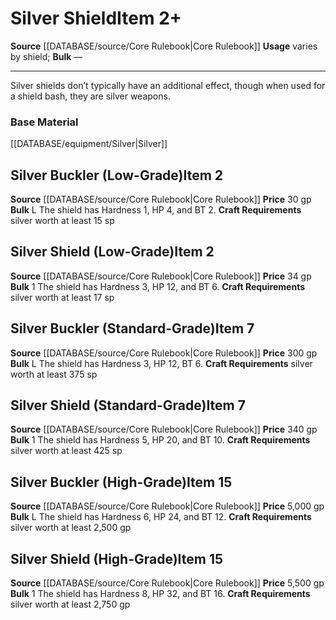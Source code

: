 ﻿---
bulk: '1'
id: '316'
item_category: Shields
item_subcategory: Precious Material Shields
level: '7'
name: Silver Shield
price: 340 gp
rarity: Common
source: '[[DATABASE/source/Core Rulebook|Core Rulebook]]'
type: Item
usage: varies by shield

---
# Silver Shield<span class="item-type">Item 2+</span>

**Source** [[DATABASE/source/Core Rulebook|Core Rulebook]] 
**Usage** varies by shield; **Bulk** —

---
Silver shields don’t typically have an additional effect, though when used for a shield bash, they are silver weapons.

### Base Material

[[DATABASE/equipment/Silver|Silver]]

## Silver Buckler (Low-Grade)<span class="item-type">Item 2</span>

**Source** [[DATABASE/source/Core Rulebook|Core Rulebook]] 
**Price** 30 gp
**Bulk** L
The shield has Hardness 1, HP 4, and BT 2.
**Craft Requirements** silver worth at least 15 sp

## Silver Shield (Low-Grade)<span class="item-type">Item 2</span>

**Source** [[DATABASE/source/Core Rulebook|Core Rulebook]] 
**Price** 34 gp
**Bulk** 1
The shield has Hardness 3, HP 12, and BT 6.
**Craft Requirements** silver worth at least 17 sp

## Silver Buckler (Standard-Grade)<span class="item-type">Item 7</span>

**Source** [[DATABASE/source/Core Rulebook|Core Rulebook]] 
**Price** 300 gp
**Bulk** L
The shield has Hardness 3, HP 12, BT 6.
**Craft Requirements** silver worth at least 375 sp

## Silver Shield (Standard-Grade)<span class="item-type">Item 7</span>

**Source** [[DATABASE/source/Core Rulebook|Core Rulebook]] 
**Price** 340 gp
**Bulk** 1
The shield has Hardness 5, HP 20, and BT 10.
**Craft Requirements** silver worth at least 425 sp

## Silver Buckler (High-Grade)<span class="item-type">Item 15</span>

**Source** [[DATABASE/source/Core Rulebook|Core Rulebook]] 
**Price** 5,000 gp
**Bulk** L
The shield has Hardness 6, HP 24, and BT 12.
**Craft Requirements** silver worth at least 2,500 gp

## Silver Shield (High-Grade)<span class="item-type">Item 15</span>

**Source** [[DATABASE/source/Core Rulebook|Core Rulebook]] 
**Price** 5,500 gp
**Bulk** 1
The shield has Hardness 8, HP 32, and BT 16.
**Craft Requirements** silver worth at least 2,750 gp
